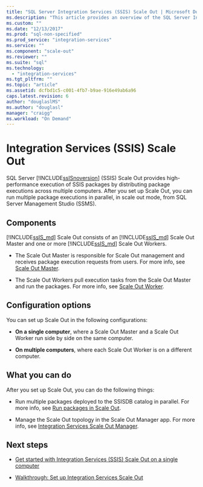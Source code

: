 ```yaml
---
title: "SQL Server Integration Services (SSIS) Scale Out | Microsoft Docs"
ms.description: "This article provides an overview of the SQL Server Integration Services (SSIS) Scale Out feature, which provides high-performance execution of SSIS packages"
ms.custom: ""
ms.date: "12/13/2017"
ms.prod: "sql-non-specified"
ms.prod_service: "integration-services"
ms.service: ""
ms.component: "scale-out"
ms.reviewer: ""
ms.suite: "sql"
ms.technology: 
  - "integration-services"
ms.tgt_pltfrm: ""
ms.topic: "article"
ms.assetid: dcfbd1c5-c001-4fb7-b9ae-916e49ab6a96
caps.latest.revision: 6
author: "douglaslMS"
ms.author: "douglasl"
manager: "craigg"
ms.workload: "On Demand"
---
```

# Integration Services (SSIS) Scale Out
SQL Server [!INCLUDE[ssISnoversion](../../includes/ssisnoversion-md.md)] (SSIS) Scale Out provides high-performance execution of SSIS packages by distributing package executions across multiple computers. After you set up Scale Out, you can run multiple package executions in parallel, in scale out mode, from SQL Server Management Studio (SSMS).

## Components
[!INCLUDE[ssIS_md](../../includes/ssis-md.md)] Scale Out consists of an [!INCLUDE[ssIS_md](../../includes/ssis-md.md)] Scale Out Master and one or more [!INCLUDE[ssIS_md](../../includes/ssis-md.md)] Scale Out Workers.

-   The Scale Out Master is responsible for Scale Out management and receives package execution requests from users. For more info, see [Scale Out Master](integration-services-ssis-scale-out-master.md).

-   The Scale Out Workers pull execution tasks from the Scale Out Master and run the packages. For more info, see [Scale Out Worker](integration-services-ssis-scale-out-worker.md).

## Configuration options
You can set up Scale Out in the following configurations:

-   **On a single computer**, where a Scale Out Master and a Scale Out Worker run side by side on the same computer.

-   **On multiple computers**, where each Scale Out Worker is on a different computer.

## What you can do
After you set up Scale Out, you can do the following things:

-   Run multiple packages deployed to the SSISDB catalog in parallel. For more info, see [Run packages in Scale Out](run-packages-in-integration-services-ssis-scale-out.md).

-   Manage the Scale Out topology in the Scale Out Manager app. For more info, see [Integration Services Scale Out Manager](integration-services-ssis-scale-out-manager.md).

## Next steps
-   [Get started with Integration Services (SSIS) Scale Out on a single computer](get-started-with-ssis-scale-out-onebox.md)

-   [Walkthrough: Set up Integration Services Scale Out](walkthrough-set-up-integration-services-scale-out.md)
